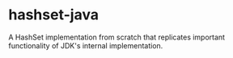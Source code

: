 # hashset-java
A HashSet implementation from scratch that replicates important functionality of JDK's internal implementation.
